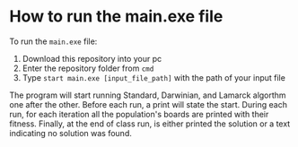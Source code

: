 # How to run the main.exe file
To run the `main.exe` file:
1. Download this repository into your pc
2. Enter the repository folder from `cmd`
3. Type `start main.exe [input_file_path]` with the path of your input file

The program will start running Standard, Darwinian, and Lamarck algorthm one after the other. 
Before each run, a print will state the start. During each run, for each iteration all the population's boards are printed with their fitness. 
Finally, at the end of class run, is either printed the solution or a text indicating no solution was found.
